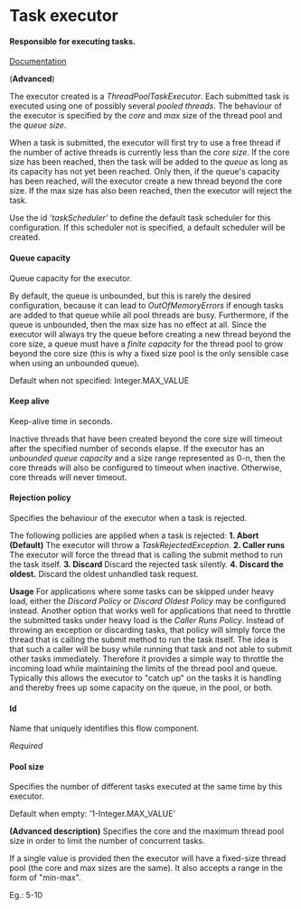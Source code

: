 # Task executor
#### Responsible for executing tasks.
<a href="http://docs.spring.io/spring-integration/docs/2.1.x/reference/html/configuration.html#namespace-taskscheduler" target="_blank">Documentation</a>

(<b>Advanced</b>)

The executor created is a <i>ThreadPoolTaskExecutor</i>. Each submitted task is executed using one of possibly several <i>pooled threads</i>. The behaviour of the executor is specified by the <i>core</i> and  <i>max</i> size of the thread pool and the <i>queue size</i>.

When a task is submitted, the executor will first try to use a free thread if the number of active threads is currently less than the <i>core size</i>. If the core size has been reached, then the task will be added to the <i>queue</i> as long as its capacity has not yet been reached. Only then, if the queue's capacity has been reached, will the executor create a new thread beyond the core size. If the max size has also been reached, then the executor will reject the task.

Use the id <i>'taskScheduler'</i> to define the default task scheduler for this configuration. If this scheduler not is specified, a default scheduler will be created.

#### Queue capacity
Queue capacity for the executor. 

By default, the queue is unbounded, but this is rarely the desired configuration, because it can lead to <i>OutOfMemoryErrors</i> if enough tasks are added to that queue while all pool threads are busy. Furthermore, if the queue is unbounded, then the max size has no effect at all. Since the executor will always try the queue before creating a new thread beyond the core size, a queue must have a <i>finite capacity</i> for the thread pool to grow beyond the core size (this is why a fixed size pool is the only sensible case when using an unbounded queue).

Default when not specified: Integer.MAX_VALUE 
					

#### Keep alive
Keep-alive time in seconds. 

Inactive threads that have been created beyond the core size will timeout after the specified number of seconds elapse. If the executor has an <i>unbounded queue capacity</i> and a size range represented as 0-n, then the core threads will also be configured to timeout when inactive.
Otherwise, core threads will never timeout.
					

#### Rejection policy
Specifies the behaviour of the executor when a task is rejected.

The following pollicies are applied when a task is rejected: 
<b>1. Abort (Default)</b>
The executor will throw a <i>TaskRejectedException</i>.
<b>2. Caller runs </b>
The executor will force the thread that is calling the submit method to run the task itself.
<b>3. Discard </b>
Discard the rejected task silently.
<b>4. Discard the oldest.</b>
Discard the oldest unhandled task request.

<b>Usage</b>
 For applications where some tasks can be skipped under heavy load, either the <i>Discard Policy</i> or <i>Discard Oldest Policy</i> may be configured instead. Another option that works well for applications that need to throttle the submitted tasks under heavy load is the <i>Caller Runs Policy</i>. Instead of throwing an exception or discarding tasks, that policy will simply force the thread that is calling the submit method to run the task itself. The idea is that such a caller will be busy while running that task and not able to submit other tasks immediately. Therefore it provides a simple way to throttle the incoming load while maintaining the limits of the thread pool and queue. Typically this allows the executor to "catch up" on the tasks it is handling and thereby frees up some capacity on the queue, in the pool, or both. 


#### Id
Name that uniquely identifies this flow component.

<i>Required</i>

#### Pool size
Specifies the number of different tasks executed at the same time by this executor. 

Default when empty: '1-Integer.MAX_VALUE'

<b>(Advanced description)</b>
Specifies the core and the maximum thread pool size in order to
 limit the number of concurrent
 tasks.
 
If a single value is provided then the executor will have a fixed-size thread pool (the core and max sizes are the same). It also accepts a range in the form of "min-max". 

Eg.: 5-10



